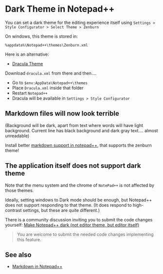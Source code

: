 ﻿# Dark Theme in Notepad++

You can set a dark theme for the editing experience itself using `Settings > Style Configurator > Select Theme > Zenburn`

On windows, this theme is stored in:

	%appdata%\Notepad++\themes\Zenburn.xml

Here is an alternative:

- [Dracula Theme](https://draculatheme.com/notepad-plus-plus/)

Download `dracula.xml` from there and then....

- Go to `$env:AppData\Notepad++\themes`
- Place `Dracula.xml` inside that folder
- Restart `Notepad++`
- Dracula will be available in `Settings > Style Configurator`


## Markdown files will now look terrible

(Background will be dark, apart from text where words will have light background. Current line has black background and dark gray text.... almost unreadable)

Install better [markdown support in notepad++](markdown_in_notepad.md), that supports the zenburn theme!


## The application itself does not support dark theme

Note that the menu system and the chrome of `NotePad++` is not affected by those themes.

Ideally, setting windows to Dark mode should be enough, but Notepad++ does not support responding to that theme. (It does respond to high-contrast settings, but these are quite different.)

There is a community discussion inviting you to submit the code changes yourself: [Make Notepad++ dark (not editor theme, but editor itself)](https://community.notepad-plus-plus.org/topic/17829/make-notepad-dark-not-editor-theme-but-editor-itself)

> You are welcome to submit the needed code changes implementing this feature.

## See also

* [Markdown in Notepad++](markdown_in_notepad.md)